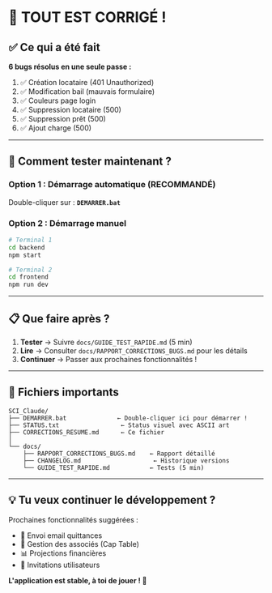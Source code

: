 # 🎉 TOUT EST CORRIGÉ !

## ✅ Ce qui a été fait

**6 bugs résolus en une seule passe :**
1. ✅ Création locataire (401 Unauthorized)
2. ✅ Modification bail (mauvais formulaire)
3. ✅ Couleurs page login
4. ✅ Suppression locataire (500)
5. ✅ Suppression prêt (500)
6. ✅ Ajout charge (500)

---

## 🚀 Comment tester maintenant ?

### Option 1 : Démarrage automatique (RECOMMANDÉ)
Double-cliquer sur : **`DEMARRER.bat`**

### Option 2 : Démarrage manuel
```bash
# Terminal 1
cd backend
npm start

# Terminal 2
cd frontend
npm run dev
```

---

## 📋 Que faire après ?

1. **Tester** → Suivre `docs/GUIDE_TEST_RAPIDE.md` (5 min)
2. **Lire** → Consulter `docs/RAPPORT_CORRECTIONS_BUGS.md` pour les détails
3. **Continuer** → Passer aux prochaines fonctionnalités !

---

## 📂 Fichiers importants

```
SCI_Claude/
├── DEMARRER.bat              ← Double-cliquer ici pour démarrer !
├── STATUS.txt                 ← Status visuel avec ASCII art
├── CORRECTIONS_RESUME.md      ← Ce fichier
│
└── docs/
    ├── RAPPORT_CORRECTIONS_BUGS.md    ← Rapport détaillé
    ├── CHANGELOG.md                    ← Historique versions
    └── GUIDE_TEST_RAPIDE.md           ← Tests (5 min)
```

---

## 💡 Tu veux continuer le développement ?

Prochaines fonctionnalités suggérées :
- 📧 Envoi email quittances
- 🤝 Gestion des associés (Cap Table)
- 📊 Projections financières
- 👥 Invitations utilisateurs

**L'application est stable, à toi de jouer ! 🚀**
